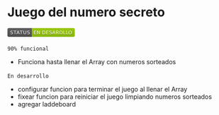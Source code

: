  
<h1>Juego del numero secreto</h1>
  <p align="left">
   <img src="/Juego_Numero_v1.1/img/STATUS-EN-20DESAROLLO-green.png">
   
   </p>

```90% funcional```
<ul>
<li>Funciona hasta llenar el Array con numeros sorteados</li>
</ul>

```En desarrollo```
<ul>
<li>configurar funcion para terminar el juego al llenar el Array</li>
<li>fixear funcion para reiniciar el juego limpiando numeros sorteados</li>
 <li>agregar laddeboard</li>
</ul>





